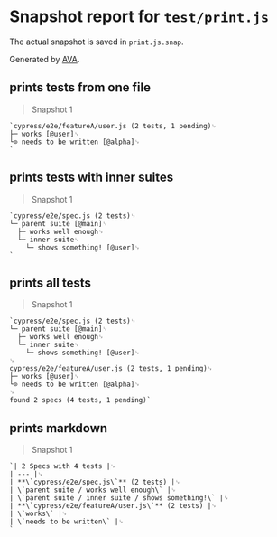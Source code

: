 # Snapshot report for `test/print.js`

The actual snapshot is saved in `print.js.snap`.

Generated by [AVA](https://avajs.dev).

## prints tests from one file

> Snapshot 1

    `cypress/e2e/featureA/user.js (2 tests, 1 pending)␊
    ├─ works [@user]␊
    └⊙ needs to be written [@alpha]␊
    `

## prints tests with inner suites

> Snapshot 1

    `cypress/e2e/spec.js (2 tests)␊
    └─ parent suite [@main]␊
      ├─ works well enough␊
      └─ inner suite␊
        └─ shows something! [@user]␊
    `

## prints all tests

> Snapshot 1

    `cypress/e2e/spec.js (2 tests)␊
    └─ parent suite [@main]␊
      ├─ works well enough␊
      └─ inner suite␊
        └─ shows something! [@user]␊
    ␊
    cypress/e2e/featureA/user.js (2 tests, 1 pending)␊
    ├─ works [@user]␊
    └⊙ needs to be written [@alpha]␊
    ␊
    found 2 specs (4 tests, 1 pending)`

## prints markdown

> Snapshot 1

    `| 2 Specs with 4 tests |␊
    | --- |␊
    | **\`cypress/e2e/spec.js\`** (2 tests) |␊
    | \`parent suite / works well enough\` |␊
    | \`parent suite / inner suite / shows something!\` |␊
    | **\`cypress/e2e/featureA/user.js\`** (2 tests) |␊
    | \`works\` |␊
    | \`needs to be written\` |␊
    `
